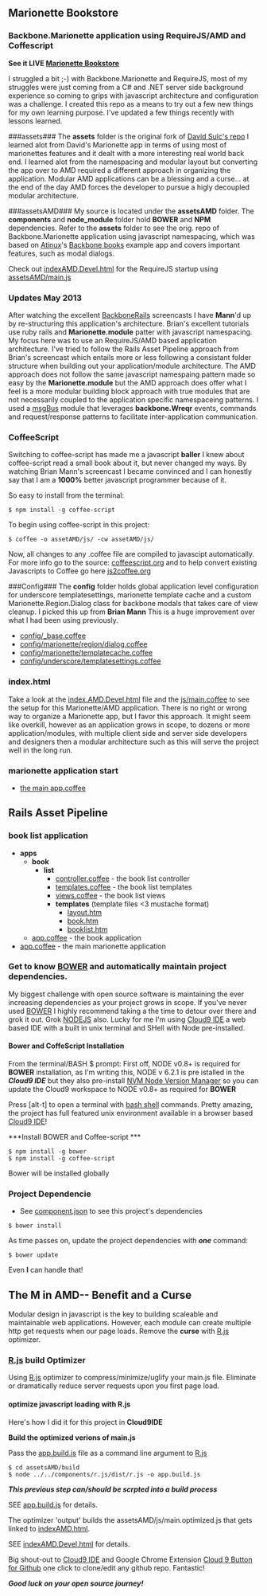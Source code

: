 ## Marionette Bookstore ##
### Backbone.Marionette application using RequireJS/AMD and Coffescript ###

**See it LIVE [Marionette Bookstore](https://c9.io/t2k/backbone_marionette-requirejs/workspace/indexAMD.Devel.html)**

I struggled a bit ;-) with Backbone.Marionette and RequireJS, most of my struggles were just coming from a C# and .NET server side background experience so coming to grips with javascript architecture and configuration was a challenge.
I created this repo as a means to try out a few new things for my own learning purpose.  I've updated a few things recently with lessons learned.

###assets###
The **assets** folder is the original fork of [David Sulc's repo](https://github.com/davidsulc/backbone.marionette-atinux-books)  I learned alot from David's Marionette app in terms of using most of marionettes features and it dealt with a more interesting real world back end.
I learned alot from the namespacing and modular layout but converting the app over to AMD required a different approach in organizing the application.  Modular AMD applications can be a blessing and a curse... at the end of the day AMD forces the developer to pursue a higly decoupled modular architecture.

###assetsAMD###
My source is located under the **assetsAMD** folder.  The **components** and **node_module** folder hold **BOWER** and **NPM** dependencies. Refer to the **assets** folder to see the orig. repo of Backbone.Marionette application using javascript namespacing, which was based on [Atinux](http://www.atinux.fr)'s [Backbone books](http://www.atinux.fr/backbone-books/)
example app and covers important features, such as modal dialogs.

Check out [indexAMD.Devel.html](https://github.com/t2k/backbone.marionette-RequireJS/blob/master/indexAMD.Devel.html) for the RequireJS startup using [assetsAMD/main.js](https://github.com/t2k/backbone.marionette-RequireJS/blob/master/assetsAMD/js/main.js)

### Updates May 2013 ###
After watching the excellent [BackboneRails](http://backbonerails.com) screencasts I have __Mann__'d up by re-structuring this application's architecture.  Brian's excellent tutorials use ruby rails and __Marionette.module__ patter with javascript namespacing.
My focus here was to use an RequireJS/AMD based application architecture.  I've tried to follow the Rails Asset Pipeline approach from Brian's screencast which entails more or less following a consistant folder structure when building out your application/module architecture.
The AMD approach does not follow the same javascript namespaing pattern made so easy by the **Marionette.module** but the AMD approach does offer what I feel is a more modular building block approach with true modules that are not necessarily coupled to the application specific namespaceing patterns.
I used a [msgBus](https://github.com/t2k/backbone.marionette-RequireJS/blob/master/assetsAMD/js/msgbus.coffee) module that leverages **backbone.Wreqr** events, commands and request/response patterns to facilitate inter-application communication.

### CoffeeScript ###
Switching to coffee-script has made me a javascript __baller__ I knew about coffee-script read a small book about it, but never changed my ways.  By watching Brian Mann's screencast I became convinced and I can honestly say that I am a __1000%__ better javascript programmer because of it.

So easy to install from the terminal:
~~~
$ npm install -g coffee-script
~~~

To begin using coffee-script in this project:
~~~
$ coffee -o assetAMD/js/ -cw assetAMD/js/
~~~

Now, all changes to any .coffee file are compiled to javascipt automatically. For more info go to the source: [coffeescript.org](http://coffeescript.org)  and to help convert existing Javascripts to Coffee go here [js2coffee.org](http://js2coffee.org)

###Config###
The __config__ folder holds global application level configuration for underscore templatesettings, marionette template cache and a custom Marionette.Region.Dialog class for backbone modals that takes care of view cleanup.  I picked this up from **Brian Mann**  This is a huge improvement over what I had been using previously.

* [config/_base.coffee](https://github.com/t2k/backbone.marionette-RequireJS/blob/master/assetsAMD/js/config/_base.coffee)
* [config/marionette/region/dialog.coffee](https://github.com/t2k/backbone.marionette-RequireJS/blob/master/assetsAMD/js/config/marionette/region/dialog.coffee)
* [config/marionette/templatecache.coffee](https://github.com/t2k/backbone.marionette-RequireJS/blob/master/assetsAMD/js/config/marionette/templatecache.coffee)
* [config/underscore/templatesettings.coffee](https://github.com/t2k/backbone.marionette-RequireJS/blob/master/assetsAMD/js/config/underscore/templatesettings.coffee)


### index.html ###
Take a look at the [index.AMD.Devel.html](https://github.com/t2k/backbone.marionette-RequireJS/blob/master/indexAMD.Devel.html) file and the [js/main.coffee](https://github.com/t2k/backbone.marionette-RequireJS/blob/master/assetsAMD/js/main.coffee) to see the setup for this Marionette/AMD application.
There is no right or wrong way to organize a Marionette app, but I favor this approach.  It might seem like overkill, however as an application grows in scope, to dozens or more application/modules, with multiple client side and server side developers and designers then a modular architecture such as this will serve the project well in the long run.

### marionette application start ###
* [the main app.coffee](https://github.com/t2k/backbone.marionette-RequireJS/blob/master/assetsAMD/js/app.coffee)

## Rails Asset Pipeline
### book list application
* __apps__
    * __book__
        * __list__
            * [controller.coffee](https://github.com/t2k/backbone.marionette-RequireJS/blob/master/assetsAMD/js/apps/book/list/controller.coffee) - the book list controller
            * [templates.coffee](https://github.com/t2k/backbone.marionette-RequireJS/blob/master/assetsAMD/js/apps/book/list/templates.coffee) - the book list templates
            * [views.coffee](https://github.com/t2k/backbone.marionette-RequireJS/blob/master/assetsAMD/js/apps/book/list/views.coffee) - the book list views
            * __templates__ (template files <3 mustache format)
                *  [layout.htm](https://github.com/t2k/backbone.marionette-RequireJS/blob/master/assetsAMD/js/apps/book/list/templates/layout.htm)
                *  [book.htm](https://github.com/t2k/backbone.marionette-RequireJS/blob/master/assetsAMD/js/apps/book/list/templates/book.htm)
                *  [booklist.htm](https://github.com/t2k/backbone.marionette-RequireJS/blob/master/assetsAMD/js/apps/book/list/templates/booklist.htm)
    *  [app.coffee](https://github.com/t2k/backbone.marionette-RequireJS/blob/master/assetsAMD/js/apps/book/app.coffee) - the book application
* [app.coffee](https://github.com/t2k/backbone.marionette-RequireJS/blob/master/assetsAMD/js/app.coffee)  - the main marionette application

### Get to know [BOWER](http://twitter.github.com/bower/) and automatically maintain project dependencies. ###
My biggest challenge with open source software is maintaining the ever increasing dependencies as your project grows in scope.  If you've never used [BOWER](http://twitter.github.com/bower/) I highly recommend taking a the time to detour over there and grok it out.
Grok [NODEJS](http://nodejs.org) also.  Lucky for me I'm using [Cloud9 IDE](https://c9.io) a web based IDE with a built in unix terminal and SHell with Node pre-installed.

#### Bower and CoffeScript Installation
From the terminal/BASH $ prompt:
First off, NODE v0.8+ is required for __BOWER__ installation, as I'm writing this, NODE v 6.2.1 is pre istalled in the ***Cloud9 IDE*** but they also pre-install [NVM Node Version Manager](https://github.com/creationix/nvm) so you can update the Cloud9 workspace to NODE v0.8+ as required for __BOWER__

Press [alt-t] to open a terminal with [bash shell](http://linuxcommand.org/learning_the_shell.php) commands.  Pretty amazing, the project has full featured unix environment available in a browser based [Cloud9 IDE](https://c9.io)!

***Install BOWER and Coffee-script ***
~~~
$ npm install -g bower
$ npm install -g coffee-script
~~~

Bower will be installed globally

### Project Dependencie ###
* See [component.json](https://github.com/t2k/backbone.marionette-RequireJS/blob/master/component.json) to see this project's dependencies

~~~
$ bower install
~~~

As time passes on, update the project dependencies with ***one*** command:
~~~
$ bower update
~~~
Even __I__ can handle that!

## The M in AMD-- Benefit and a Curse
Modular design in javascript is the key to building scaleable and maintainable web applications.  However, each module can create multiple http get requests when our page loads.  Remove the __curse__ with [R.js](git://github.com/jrburke/r.js.git) optimizer.

### [R.js](https://github.com/jrburke/r.js.git) build Optimizer
Using [R.js](https://github.com/jrburke/r.js.git) optimizer to compress/minimize/uglify your main.js file.  Eliminate or dramatically reduce server requests upon you first page load.

#### optimize javascript loading with R.js
Here's how I did it for this project in __Cloud9IDE__

__Build the optimized verions of main.js__

Pass the [app.build.js](https://github.com/t2k/backbone.marionette-RequireJS/blob/master/assetsAMD/build/app.build.js) file as a command line argument to [R.js](https://github.com/jrburke/r.js.git)
~~~
$ cd assetsAMD/build
$ node ../../components/r.js/dist/r.js -o app.build.js
~~~
***This previous step can/should be scrpted into a build process***

SEE [app.build.js](https://github.com/t2k/backbone.marionette-RequireJS/blob/master/assetsAMD/build/app.build.js) for details.

The optimizer 'output' builds the assetsAMD/js/main.optimized.js that gets linked to [indexAMD.html](https://github.com/t2k/backbone.marionette-RequireJS/blob/master/indexAMD.html).

SEE [indexAMD.Devel.html](https://github.com/t2k/backbone.marionette-RequireJS/blob/master/indexAMD.Devel.html) for details.

Big shout-out to [Cloud9 IDE](https://c9.io) and Google Chrome Extension [Cloud 9 Button for Github](https://chrome.google.com/webstore/detail/gkddhhofgajgmgfebhaiihlahjmjkmph) one click to clone/edit any github repo.  Fantastic!

***Good luck on your open source journey!***